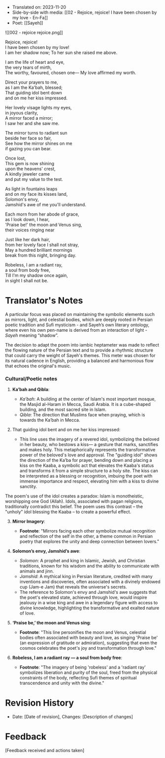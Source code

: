 
- Translated on: 2023-11-20
- Side-by-side with media: [[02 - Rejoice, rejoice! I have been chosen by my love - En-Fa]]
- Poet: [[Sayeh]]

![[002 - rejoice rejoice.png]]


Rejoice, rejoice!  
I have been chosen by my love!  
I am her shadow now;
To her sun she raised me above.

I am the life of heart and eye,  
the very tears of mirth,  
The worthy, favoured, chosen one— 
My love affirmed my worth.  

Direct your prayers to me,  
as I am the Ka'bah, blessed;  
That guiding idol bent down  
and on me her kiss impressed.    

Her lovely visage lights my eyes,  
in joyous clarity,  
A mirror faced a mirror;  
I saw her and she saw me.  
  
The mirror turns to radiant sun  
beside her face so fair,  
See how the mirror shines on me   
if gazing you can bear.  
  
Once lost,   
This gem is now shining  
upon the heavens' crest,  
A kindly jeweler came  
and put my value to the test.  
  
As light in fountains leaps    
and on my face its kisses land,    
Solomon's envy,  
Jamshid's awe of me you'll understand.  
  
Each morn from her abode of grace,  
as I look down, I hear,  
'Praise be!' the moon and Venus sing,  
their voices ringing near  
  
Just like her dark hair,  
from her lovely face I shall not stray,  
May a hundred brilliant mornings  
break from this night, bringing day.  
  
Robeless, I am a radiant ray,  
a soul from body free,  
Till I'm my shadow once again,  
in sight I shall not be.



# Translator's Notes

A particular focus was placed on maintaining the symbolic elements such as mirrors, light, and celestial bodies, which are deeply rooted in Persian poetic tradition and Sufi mysticism - and Sayeh’s own literary ontology, where even his own pen-name is derived from an interaction of light - *Sayeh* meaning “shadow”.

The decision to adapt the poem into iambic heptameter was made to reflect the flowing nature of the Persian text and to provide a rhythmic structure that could carry the weight of Sayeh's themes. This meter was chosen for its natural cadence in English, providing a balanced and harmonious flow that echoes the original's music.

### Cultural/Poetic notes


1. **Ka’bah and Qibla**: 
   - *Ka’bah*: A building at the center of Islam's most important mosque, the Masjid al-Haram in Mecca, Saudi Arabia. It is a cube-shaped building, and the most sacred site in Islam.
   - *Qibla*: The direction that Muslims face when praying, which is towards the Ka’bah in Mecca.

2. That guiding idol bent and on me her kiss impressed:
   - This line uses the imagery of a revered idol, symbolizing the beloved in her beauty, who bestows a kiss— a gesture that marks, sanctifies and makes holy. This metaphorically represents the transformative power of the beloved's love and approval. The "guiding idol"  shows the direction of the  Ka’ba for prayer, bending down and placing a kiss on the Kaaba, a symbolic act that elevates the Kaaba's status and transforms it from a simple structure to a holy site. The kiss can be interpreted as a blessing or recognition, imbuing the poet with immense importance and respect, elevating him with a kiss to divine sanctity.

The poem's use of the idol creates a paradox: Islam is monotheistic, worshipping one God (Allah). Idols, associated with pagan religions, traditionally contradict this belief. The poem uses this contrast – the "unholy" idol blessing the Kaaba – to create a powerful effect.

3. **Mirror Imagery**:
   - **Footnote**: "Mirrors facing each other symbolize mutual recognition and reflection of the self in the other, a theme common in Persian poetry that explores the unity and deep connection between lovers."

4. **Solomon’s envy, Jamshid’s awe**:
   - *Solomon*: A prophet and king in Islamic, Jewish, and Christian traditions, known for his wisdom and the ability to communicate with animals and jinn.
   - *Jamshid*: A mythical king in Persian literature, credited with many inventions and discoveries, often associated with a divinely endowed cup (Jam-e Jam) that reveals the universe's secrets.
   - The reference to Solomon's envy and Jamshid's awe suggests that the poet's elevated state, achieved through love, would inspire jealousy in a wise king and awe in a legendary figure with access to divine knowledge, highlighting the transformative and exalted nature of love.

5. **‘Praise be,’ the moon and Venus sing**:
   - **Footnote**: "This line personifies the moon and Venus, celestial bodies often associated with beauty and love, as singing 'Praise be' (an expression of gratitude or admiration), suggesting that even the cosmos celebrates the poet's joy and transformation through love."

6. **Robeless, I am a radiant ray — a soul from body free**:
   - **Footnote**: "The imagery of being 'robeless' and a 'radiant ray' symbolizes liberation and purity of the soul, freed from the physical constraints of the body, reflecting Sufi themes of spiritual transcendence and unity with the divine."

# Revision History
- Date: [Date of revision], Changes: [Description of changes]

# Feedback
[Feedback received and actions taken]

